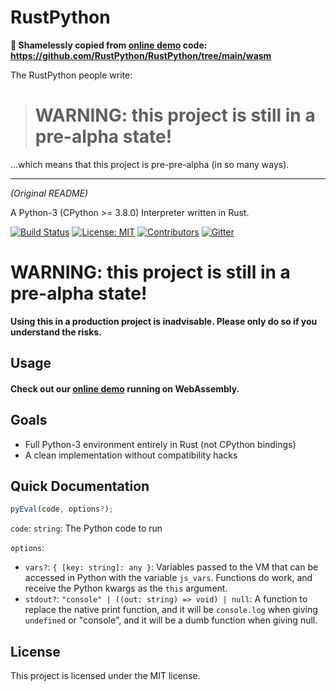 # RustPython

**🙏 Shamelessly copied from [online demo](https://rustpython.github.io/demo/) code: https://github.com/RustPython/RustPython/tree/main/wasm**

The RustPython people write:

> # WARNING: this project is still in a pre-alpha state!

...which means that this project is pre-pre-alpha (in so many ways).

---

_(Original README)_

A Python-3 (CPython >= 3.8.0) Interpreter written in Rust.

[![Build Status](https://travis-ci.org/RustPython/RustPython.svg?branch=main)](https://travis-ci.org/RustPython/RustPython)
[![License: MIT](https://img.shields.io/badge/License-MIT-green.svg)](https://opensource.org/licenses/MIT)
[![Contributors](https://img.shields.io/github/contributors/RustPython/RustPython.svg)](https://github.com/RustPython/RustPython/graphs/contributors)
[![Gitter](https://badges.gitter.im/RustPython/Lobby.svg)](https://gitter.im/rustpython/Lobby)

# WARNING: this project is still in a pre-alpha state!

**Using this in a production project is inadvisable. Please only do so if you understand the risks.**

## Usage

#### Check out our [online demo](https://rustpython.github.io/demo/) running on WebAssembly.

## Goals

-   Full Python-3 environment entirely in Rust (not CPython bindings)
-   A clean implementation without compatibility hacks

## Quick Documentation

```js
pyEval(code, options?);
```

`code`: `string`: The Python code to run

`options`:

-   `vars?`: `{ [key: string]: any }`: Variables passed to the VM that can be
    accessed in Python with the variable `js_vars`. Functions do work, and
    receive the Python kwargs as the `this` argument.
-   `stdout?`: `"console" | ((out: string) => void) | null`: A function to replace the
    native print function, and it will be `console.log` when giving `undefined`
    or "console", and it will be a dumb function when giving null.

## License

This project is licensed under the MIT license.
